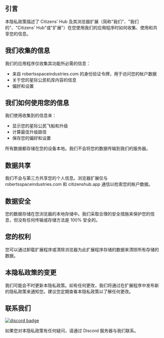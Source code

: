 ## 引言

本隐私政策描述了 Citizens' Hub 及其浏览器扩展（简称"我们"、"我们的"、"Citizens' Hub"或"扩展"）在您使用我们的应用程序时如何收集、使用和共享您的信息。

## 我们收集的信息

我们的应用程序仅收集其功能所必需的信息：

- 来自 robertsspaceindustries.com 的身份验证令牌，用于访问您的帐户数据
- 关于您的星际公民机库内容的信息
- 偏好和设置

## 我们如何使用您的信息

我们使用收集到的信息来：

- 显示您的星际公民飞船和升级
- 计算最佳升级路径
- 保存您的偏好和设置

所有数据都存储在您的设备本地。我们不会将您的数据传输到我们的服务器。

## 数据共享

我们不会与第三方共享您的个人信息。浏览器扩展仅与 robertsspaceindustries.com 和 citizenshub.app 通信以检索您的帐户数据。

## 数据安全

您的数据存储在您浏览器的本地存储中。我们采取合理的安全措施来保护您的信息，但没有任何传输或存储方法是 100% 安全的。

## 您的权利

您可以通过卸载扩展程序或清除浏览器为此扩展程序存储的数据来清除所有存储的数据。

## 本隐私政策的变更

我们可能会不时更新本隐私政策。如有任何更改，我们将通过在扩展程序中发布新的隐私政策来通知您。建议您定期查看本隐私政策以了解任何更改。

## 联系我们

[![discord badge](https://dcbadge.limes.pink/api/server/AEuRtb5Vy8)](https://discord.gg/AEuRtb5Vy8)

如果您对本隐私政策有任何疑问，请通过 Discord 服务器与我们联系。
